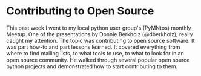 
# Contributing to Open Source

This past week I went to my local python user group's (PyMNtos) monthly Meetup. One of the presentations by Donnie Berkholz (@dberkholz), really caught my attention. The topic was contributing to open source software. It was part how-to and part lessons learned. It covered everything from where to find mailing lists, to what tools to use, to what to look for in an open source community. He walked through several popular open source python projects and demonstrated how to start contributing to them.
